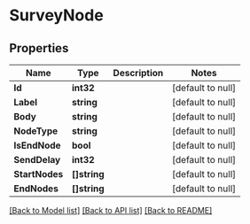 # SurveyNode

## Properties
Name | Type | Description | Notes
------------ | ------------- | ------------- | -------------
**Id** | **int32** |  | [default to null]
**Label** | **string** |  | [default to null]
**Body** | **string** |  | [default to null]
**NodeType** | **string** |  | [default to null]
**IsEndNode** | **bool** |  | [default to null]
**SendDelay** | **int32** |  | [default to null]
**StartNodes** | **[]string** |  | [default to null]
**EndNodes** | **[]string** |  | [default to null]

[[Back to Model list]](../README.md#documentation-for-models) [[Back to API list]](../README.md#documentation-for-api-endpoints) [[Back to README]](../README.md)


